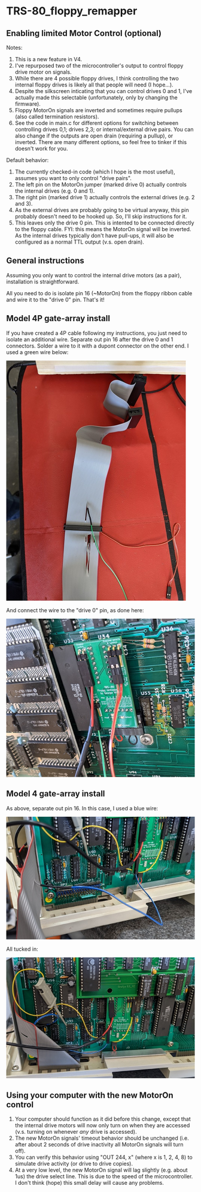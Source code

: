 # TRS-80_floppy_remapper

## Enabling limited Motor Control (optional)

Notes:
1. This is a new feature in V4.
1. I've repurposed two of the microcontroller's output to control floppy drive motor on signals.
1. While there are 4 possible floppy drives, I think controlling the two internal floppy drives is likely all that people will need (I hope...).
1. Despite the silkscreen inticating that you can control drives 0 and 1, I've actually made this selectable (unfortunately, only by changing the firmware).
1. Floppy MotorOn signals are inverted and sometimes require pullups (also called termination resistors).
1. See the code in main.c for different options for switching between controlling drives 0,1; drives 2,3; or internal/external drive pairs.  You can also change if the outputs are open drain (requiring a pullup), or inverted.  There are many different options, so feel free to tinker if this doesn't work for you.

Default behavior:
1. The currently checked-in code (which I hope is the most useful), assumes you want to only control "drive pairs".
1. The left pin on the MotorOn jumper (marked drive 0) actually controls the internal drives (e.g. 0 and 1).
1. The right pin (marked drive 1) actually controls the external drives (e.g. 2 and 3).
1. As the external drives are probably going to be virtual anyway, this pin probably doesn't need to be hooked up.  So, I'll skip instructions for it.
1. This leaves only the drive 0 pin.  This is intented to be connected directly to the floppy cable.  FYI: this means the MotorOn signal will be inverted.  As the internal drives typically don't have pull-ups, it will also be configured as a normal TTL output (v.s. open drain).

## General instructions

Assuming you only want to control the internal drive motors (as a pair), installation is straightforward.

All you need to do is isolate pin 16 (~MotorOn) from the floppy ribbon cable and wire it to the "drive 0" pin.  That's it!

## Model 4P gate-array install

If you have created a 4P cable following my instructions, you just need to isolate an additional wire.  Separate out pin 16 after the drive 0 and 1 connectors.  Solder a wire to it with a dupont connector on the other end.  I used a green wire below:

![M4P cable mod](/images/m4pga-motoron1.jpg)

And connect the wire to the "drive 0" pin, as done here:

![M4P install](/images/m4pga-motoron2.jpg)

## Model 4 gate-array install

As above, separate out pin 16. In this case, I used a blue wire:

![M4P cable mod](/images/m4ga-motoron1.jpg)

All tucked in:

![M4P install](/images/m4ga-motoron2.jpg)

## Using your computer with the new MotorOn control

1. Your computer should function as it did before this change, except that the internal drive motors will now only turn on when they are accessed (v.s. turning on whenever *any* drive is accessed).
1. The new MotorOn signals' timeout behavior should be unchanged (i.e. after about 2 seconds of drive inactivity all MotorOn signals will turn off).
1. You can verify this behavior using "OUT 244, x" (where x is 1, 2, 4, 8) to simulate drive activity (or drive to drive copies).
1. At a very low level, the new MotorOn signal will lag slightly (e.g. about 1us) the drive select line.  This is due to the speed of the microcontroller.  I don't think (hope) this small delay will cause any problems.
